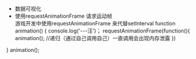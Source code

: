 - 数据可视化
- 使用requestAnimationFrame 请求运动帧  
游戏开发中使用requestAnimationFrame 来代替setInterval
function animation() {
    console.log('---汪')；
    requestAnimationFrame(function(){
        animation(); //递归（通过自己调用自己）一直调用会出现内存泄露
    })
    
}
animation();
